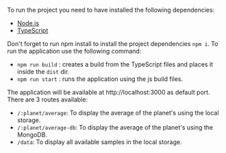 To run the project you need to have installed the following dependencies:
- [Node.js](https://nodejs.org/en/)
- [TypeScript](https://www.typescriptlang.org/)


Don't forget to run npm install to install the project dependencies ``npm i``.
To run the application use the following command:
- ``npm run build`` : creates a build from the TypeScript files and places it inside the ``dist`` dir.
- ``npm run start`` : runs the application using the js build files.

The application will be available at http://localhost:3000 as default port.
There are 3 routes available:
- ``/:planet/average``: To display the average of the planet's using the local storage.
- ``/:planet/average-db``: To display the average of the planet's using the MongoDB.
- ``/data``: To display all available samples in the local storage.

